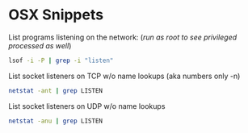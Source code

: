 # OSX Snippets

List programs listening on the network: (*run as root to see privileged processed as well*)
```sh
lsof -i -P | grep -i "listen"
```

List socket listeners on TCP w/o name lookups (aka numbers only -n)
```sh
netstat -ant | grep LISTEN
```

List socket listeners on UDP w/o name lookups
```sh
netstat -anu | grep LISTEN
```
